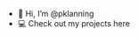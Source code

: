 - 👋 Hi, I’m @pklanning
- 💻 Check out my projects here


<!---
pklanning/pklanning is a ✨ special ✨ repository because its `README.md` (this file) appears on your GitHub profile.
You can click the Preview link to take a look at your changes.
--->
